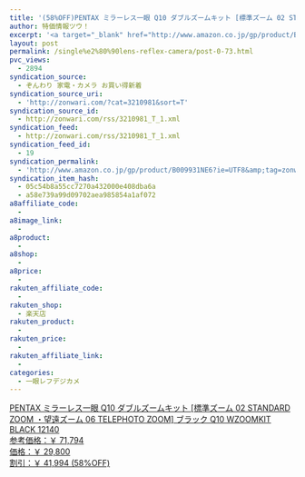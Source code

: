 ```yaml
---
title: '(58%OFF)PENTAX ミラーレス一眼 Q10 ダブルズームキット [標準ズーム 02 STANDARD ZOOM ・望遠ズーム 06 TELEPHOTO ZOOM] ブラック Q10 WZOOMKIT BLACK 12140 ￥29,800'
author: 特価情報ツウ！
excerpt: '<a target="_blank" href="http://www.amazon.co.jp/gp/product/B009931NE6?ie=UTF8&amp;tag=zonwari-22&amp;linkCode=as2&amp;camp=247&amp;creative=7399&amp;creativeASIN=B009931NE6"><img src="http://ecx.images-amazon.com/images/I/41iGue8QlwL._SL100_.jpg"><br>PENTAX &#12511;&#12521;&#12540;&#12524;&#12473;&#19968;&#30524; Q10 &#12480;&#12502;&#12523;&#12474;&#12540;&#12512;&#12461;&#12483;&#12488; [&#27161;&#28310;&#12474;&#12540;&#12512; 02 STANDARD ZOOM &#12539;&#26395;&#36960;&#12474;&#12540;&#12512; 06 TELEPHOTO ZOOM] &#12502;&#12521;&#12483;&#12463; Q10 WZOOMKIT BLACK 12140<br>&#21442;&#32771;&#20385;&#26684;&#65306;&#65509; 71,794<br>&#20385;&#26684;&#65306;&#65509; 29,800<br>&#21106;&#24341;&#65306;&#65509; 41,994 (58%OFF)</a>'
layout: post
permalink: /single%e2%80%90lens-reflex-camera/post-0-73.html
pvc_views:
  - 2894
syndication_source:
  - ぞんわり 家電・カメラ お買い得新着
syndication_source_uri:
  - 'http://zonwari.com/?cat=3210981&sort=T'
syndication_source_id:
  - http://zonwari.com/rss/3210981_T_1.xml
syndication_feed:
  - http://zonwari.com/rss/3210981_T_1.xml
syndication_feed_id:
  - 19
syndication_permalink:
  - 'http://www.amazon.co.jp/gp/product/B009931NE6?ie=UTF8&amp;tag=zonwari-22&amp;linkCode=as2&amp;camp=247&amp;creative=7399&amp;creativeASIN=B009931NE6'
syndication_item_hash:
  - 05c54b8a55cc7270a432000e408dba6a
  - a58e739a99d09702aea985854a1af072
a8affiliate_code:
  - 
a8image_link:
  - 
a8product:
  - 
a8shop:
  - 
a8price:
  - 
rakuten_affiliate_code:
  - 
rakuten_shop:
  - 楽天店
rakuten_product:
  - 
rakuten_price:
  - 
rakuten_affiliate_link:
  - 
categories:
  - 一眼レフデジカメ
---
```

[<img src='http://i2.wp.com/ecx.images-amazon.com/images/I/41iGue8QlwL._SL150_.jpg?w=546' title="" alt="" data-recalc-dims="1" />  
PENTAX ミラーレス一眼 Q10 ダブルズームキット [標準ズーム 02 STANDARD ZOOM ・望遠ズーム 06 TELEPHOTO ZOOM] ブラック Q10 WZOOMKIT BLACK 12140  
参考価格：￥ 71,794  
価格：￥ 29,800  
割引：￥ 41,994 (58%OFF)][1]

 [1]: http://www.amazon.co.jp/gp/product/B009931NE6?ie=UTF8&#038;tag=tokkajohotsu-22&#038;linkCode=as2&#038;camp=247&#038;creative=7399&#038;creativeASIN=B009931NE6